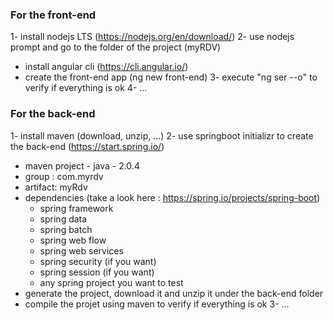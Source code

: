 ### For the front-end
1- install nodejs LTS (https://nodejs.org/en/download/)
2- use nodejs prompt and go to the folder of the project (myRDV)
 - install angular cli (https://cli.angular.io/) 
 - create the front-end app (ng new front-end)
3- execute "ng ser --o" to verify if everything is ok
4- ...

### For the back-end
1- install maven (download, unzip, ...)
2- use springboot initializr to create the back-end (https://start.spring.io/) 
 - maven project - java - 2.0.4
 - group : com.myrdv
 - artifact: myRdv
 - dependencies (take a look here : https://spring.io/projects/spring-boot)
    - spring framework
    - spring data 
    - spring batch
    - spring web flow
    - spring web services
    - spring security (if you want)
    - spring session (if you want)
    - any spring project you want to test
 - generate the project, download it and unzip it under the back-end folder
 - compile the projet using maven to verify if everything is ok
3- ...